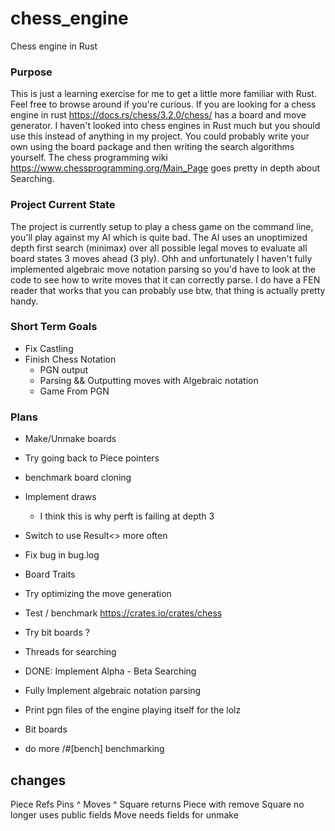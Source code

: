 # chess_engine
Chess engine in Rust

### Purpose 
This is just a learning exercise for me to get a little more familiar with Rust. Feel free to browse around if you're curious.
If you are looking for a chess engine in rust https://docs.rs/chess/3.2.0/chess/ has a board and move generator. 
I haven't looked into chess engines in Rust much but you should use this instead of anything in my project. 
You could probably write your own using the board package and then writing the search algorithms yourself.
The chess programming wiki https://www.chessprogramming.org/Main_Page goes pretty in depth about Searching.

### Project Current State
The project is currently setup to play a chess game on the command line, you'll play against my AI which is quite bad.
The AI uses an unoptimized depth first search (minimax) over all possible legal moves to evaluate all board states 3 moves ahead (3 ply). 
Ohh and unfortunately I haven't fully implemented algebraic move notation parsing so you'd have to look at the code to see 
how to write moves that it can correctly parse.
I do have a FEN reader that works that you can probably use btw, that thing is actually pretty handy.


### Short Term Goals
- Fix Castling
- Finish Chess Notation
  - PGN output
  - Parsing && Outputting moves with Algebraic notation   
  - Game From PGN 

### Plans
- Make/Unmake boards
- Try going back to Piece pointers
- benchmark board cloning 
- Implement draws
  - I think this is why perft is failing at depth 3
- Switch to use Result<> more often 
- Fix bug in bug.log 
- Board Traits
- Try optimizing the move generation
- Test / benchmark
  https://crates.io/crates/chess
- Try bit boards ?
- Threads for searching 

- DONE: Implement Alpha - Beta Searching
- Fully Implement algebraic notation parsing 
- Print pgn files of the engine playing itself for the lolz
- Bit boards
- do more /#[bench] benchmarking 


## changes
Piece Refs
Pins ^
Moves ^
Square returns Piece with remove
Square no longer uses public fields 
Move needs fields for unmake